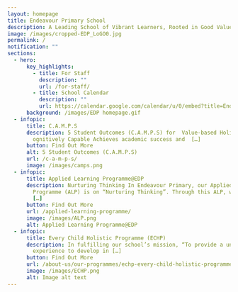 ```yaml
---
layout: homepage
title: Endeavour Primary School
description: A Leading School of Vibrant Learners, Rooted in Good Values.
image: /images/cropped-EDP_LoGO0.jpg
permalink: /
notification: ""
sections:
  - hero:
      key_highlights:
        - title: For Staff
          description: ""
          url: /for-staff/
        - title: School Calendar
          description: ""
          url: https://calendar.google.com/calendar/u/0/embed?title=Endeavour+Primary+School&showNav=0&showPrint=0&showTabs=0&showCalendars=0&height=600&wkst=1&bgcolor=%23FFFFFF&src=endeavourprischool@gmail.com&color=%23182C57&src=en.singapore%23holiday@group.v.calendar.google.com&color=%23856508&ctz=Asia/Singapore&pli=1
      background: /images/EDP homepage.gif
  - infopic:
      title: C.A.M.P.S
      description: 5 Student Outcomes (C.A.M.P.S) for  Value-based Holistic Education
        ognitively Capable Achieves academic success and  […]
      button: Find Out More
      alt: 5 Student Outcomes (C.A.M.P.S)
      url: /c-a-m-p-s/
      image: /images/camps.png
  - infopic:
      title: Applied Learning Programme@EDP
      description: Nurturing Thinking In Endeavour Primary, our Applied Learning
        Programme (ALP) is on “Nurturing Thinking”. Through this ALP, we hope to
        […]
      button: Find Out More
      url: /applied-learning-programme/
      image: /images/ALP.png
      alt: Applied Learning Programme@EDP
  - infopic:
      title: Every Child Holistic Programme (ECHP)
      description: In fulfilling our school’s mission, “To provide a unique schooling
        experience to develop in […]
      button: Find Out More
      url: /about-us/our-programmes/echp-every-child-holistic-programme/
      image: /images/ECHP.png
      alt: Image alt text
---
```

